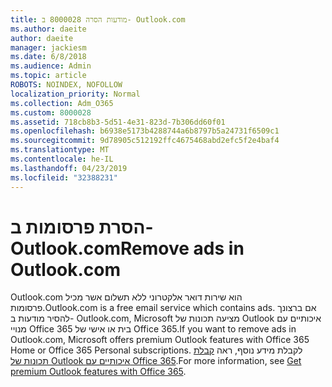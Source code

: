 ```yaml
---
title: מודעות הסרה 8000028 ב- Outlook.com
ms.author: daeite
author: daeite
manager: jackiesm
ms.date: 6/8/2018
ms.audience: Admin
ms.topic: article
ROBOTS: NOINDEX, NOFOLLOW
localization_priority: Normal
ms.collection: Adm_O365
ms.custom: 8000028
ms.assetid: 718cb8b3-5d51-4e31-823d-7b306dd60f01
ms.openlocfilehash: b6938e5173b4288744a6b8797b5a24731f6509c1
ms.sourcegitcommit: 9d78905c512192ffc4675468abd2efc5f2e4baf4
ms.translationtype: MT
ms.contentlocale: he-IL
ms.lasthandoff: 04/23/2019
ms.locfileid: "32388231"
---
```

# <a name="remove-ads-in-outlookcom"></a><span data-ttu-id="c70af-102">הסרת פרסומות ב- Outlook.com</span><span class="sxs-lookup"><span data-stu-id="c70af-102">Remove ads in Outlook.com</span></span>

<span data-ttu-id="c70af-103">Outlook.com הוא שירות דואר אלקטרוני ללא תשלום אשר מכיל פרסומות.</span><span class="sxs-lookup"><span data-stu-id="c70af-103">Outlook.com is a free email service which contains ads.</span></span> <span data-ttu-id="c70af-104">אם ברצונך להסיר מודעות ב- Outlook.com, Microsoft מציעה תכונות של Outlook איכותיים עם מנויי Office 365 בית או אישי של Office 365.</span><span class="sxs-lookup"><span data-stu-id="c70af-104">If you want to remove ads in Outlook.com, Microsoft offers premium Outlook features with Office 365 Home or Office 365 Personal subscriptions.</span></span> <span data-ttu-id="c70af-105">לקבלת מידע נוסף, ראה [קבלת תכונות של Outlook איכותיים עם Office 365](https://go.microsoft.com/fwlink/?linkid=872181).</span><span class="sxs-lookup"><span data-stu-id="c70af-105">For more information, see [Get premium Outlook features with Office 365](https://go.microsoft.com/fwlink/?linkid=872181).</span></span>
  

